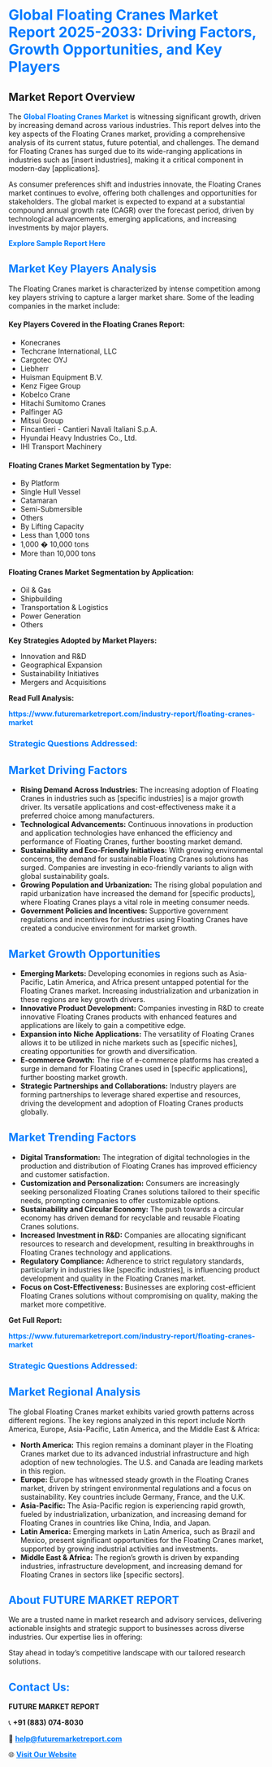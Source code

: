<h1 style="color: #007BFF;">Global Floating Cranes Market Report 2025-2033: Driving Factors, Growth Opportunities, and Key Players</h1>

<section id="overview">
<h2>Market Report Overview</h2>
<p>The <a href="https://www.futuremarketreport.com/industry-report/floating-cranes-market" style="color: #007BFF; text-decoration: none;"><strong>Global Floating Cranes Market</strong></a> is witnessing significant growth, driven by increasing demand across various industries. This report delves into the key aspects of the Floating Cranes market, providing a comprehensive analysis of its current status, future potential, and challenges. The demand for Floating Cranes has surged due to its wide-ranging applications in industries such as [insert industries], making it a critical component in modern-day [applications].</p>
<p>As consumer preferences shift and industries innovate, the Floating Cranes market continues to evolve, offering both challenges and opportunities for stakeholders. The global market is expected to expand at a substantial compound annual growth rate (CAGR) over the forecast period, driven by technological advancements, emerging applications, and increasing investments by major players.</p>
</section>

<section id="overview">
<p><a href="https://www.futuremarketreport.com/request-sample/reportId=109060" style="color: #007BFF; text-decoration: none;"><strong>Explore Sample Report Here</strong></a></p>
</section>

<section id="key-players">
<h2 style="color: #007BFF;">Market Key Players Analysis</h2>
<p>The Floating Cranes market is characterized by intense competition among key players striving to capture a larger market share. Some of the leading companies in the market include:</p>
<h4>Key Players Covered in the Floating Cranes Report:</h4>
<ul><li>Konecranes</li><li>Techcrane International, LLC</li><li>Cargotec OYJ</li><li>Liebherr</li><li>Huisman Equipment B.V.</li><li>Kenz Figee Group</li><li>Kobelco Crane</li><li>Hitachi Sumitomo Cranes</li><li>Palfinger AG</li><li>Mitsui Group</li><li>Fincantieri - Cantieri Navali Italiani S.p.A.</li><li>Hyundai Heavy Industries Co., Ltd.</li><li>IHI Transport Machinery</li></ul>
<h4>Floating Cranes Market Segmentation by Type:</h4>
<ul><li>By Platform</li><li>Single Hull Vessel</li><li>Catamaran</li><li>Semi-Submersible</li><li>Others</li><li>By Lifting Capacity</li><li>Less than 1,000 tons</li><li>1,000 � 10,000 tons</li><li>More than 10,000 tons</li></ul>

<h4>Floating Cranes Market Segmentation by Application:</h4>
<ul><li>Oil &amp; Gas</li><li>Shipbuilding</li><li>Transportation &amp; Logistics</li><li>Power Generation</li><li>Others</li></ul>
<p><strong>Key Strategies Adopted by Market Players:</strong></p>
<ul>
<li>Innovation and R&D</li>
<li>Geographical Expansion</li>
<li>Sustainability Initiatives</li>
<li>Mergers and Acquisitions</li>
</ul>
</section>

<section>
<p><strong>Read Full Analysis: </strong></p><a href="https://www.futuremarketreport.com/industry-report/floating-cranes-market" style="color: #007BFF; text-decoration: none;"><strong>https://www.futuremarketreport.com/industry-report/floating-cranes-market</strong></a>
<h3 style="color: #007BFF;">Strategic Questions Addressed:</h3>
</section>

<section id="driving-factors">
<h2 style="color: #007BFF;">Market Driving Factors</h2>
<ul>
<li><strong>Rising Demand Across Industries:</strong> The increasing adoption of Floating Cranes in industries such as [specific industries] is a major growth driver. Its versatile applications and cost-effectiveness make it a preferred choice among manufacturers.</li>
<li><strong>Technological Advancements:</strong> Continuous innovations in production and application technologies have enhanced the efficiency and performance of Floating Cranes, further boosting market demand.</li>
<li><strong>Sustainability and Eco-Friendly Initiatives:</strong> With growing environmental concerns, the demand for sustainable Floating Cranes solutions has surged. Companies are investing in eco-friendly variants to align with global sustainability goals.</li>
<li><strong>Growing Population and Urbanization:</strong> The rising global population and rapid urbanization have increased the demand for [specific products], where Floating Cranes plays a vital role in meeting consumer needs.</li>
<li><strong>Government Policies and Incentives:</strong> Supportive government regulations and incentives for industries using Floating Cranes have created a conducive environment for market growth.</li>
</ul>
</section>

<section id="growth-opportunities">
<h2 style="color: #007BFF;">Market Growth Opportunities</h2>
<ul>
<li><strong>Emerging Markets:</strong> Developing economies in regions such as Asia-Pacific, Latin America, and Africa present untapped potential for the Floating Cranes market. Increasing industrialization and urbanization in these regions are key growth drivers.</li>
<li><strong>Innovative Product Development:</strong> Companies investing in R&D to create innovative Floating Cranes products with enhanced features and applications are likely to gain a competitive edge.</li>
<li><strong>Expansion into Niche Applications:</strong> The versatility of Floating Cranes allows it to be utilized in niche markets such as [specific niches], creating opportunities for growth and diversification.</li>
<li><strong>E-commerce Growth:</strong> The rise of e-commerce platforms has created a surge in demand for Floating Cranes used in [specific applications], further boosting market growth.</li>
<li><strong>Strategic Partnerships and Collaborations:</strong> Industry players are forming partnerships to leverage shared expertise and resources, driving the development and adoption of Floating Cranes products globally.</li>
</ul>
</section>

<section id="trending-factors">
<h2 style="color: #007BFF;">Market Trending Factors</h2>
<ul>
<li><strong>Digital Transformation:</strong> The integration of digital technologies in the production and distribution of Floating Cranes has improved efficiency and customer satisfaction.</li>
<li><strong>Customization and Personalization:</strong> Consumers are increasingly seeking personalized Floating Cranes solutions tailored to their specific needs, prompting companies to offer customizable options.</li>
<li><strong>Sustainability and Circular Economy:</strong> The push towards a circular economy has driven demand for recyclable and reusable Floating Cranes solutions.</li>
<li><strong>Increased Investment in R&D:</strong> Companies are allocating significant resources to research and development, resulting in breakthroughs in Floating Cranes technology and applications.</li>
<li><strong>Regulatory Compliance:</strong> Adherence to strict regulatory standards, particularly in industries like [specific industries], is influencing product development and quality in the Floating Cranes market.</li>
<li><strong>Focus on Cost-Effectiveness:</strong> Businesses are exploring cost-efficient Floating Cranes solutions without compromising on quality, making the market more competitive.</li>
</ul>
</section>

<section>
<p><strong>Get Full Report: </strong></p><a href="https://www.futuremarketreport.com/industry-report/floating-cranes-market" style="color: #007BFF; text-decoration: none;"><strong>https://www.futuremarketreport.com/industry-report/floating-cranes-market</strong></a>
<h3 style="color: #007BFF;">Strategic Questions Addressed:</h3>
</section>


<section id="regional-analysis">
<h2 style="color: #007BFF;">Market Regional Analysis</h2>
<p>The global Floating Cranes market exhibits varied growth patterns across different regions. The key regions analyzed in this report include North America, Europe, Asia-Pacific, Latin America, and the Middle East & Africa:</p>
<ul>
<li><strong>North America:</strong> This region remains a dominant player in the Floating Cranes market due to its advanced industrial infrastructure and high adoption of new technologies. The U.S. and Canada are leading markets in this region.</li>
<li><strong>Europe:</strong> Europe has witnessed steady growth in the Floating Cranes market, driven by stringent environmental regulations and a focus on sustainability. Key countries include Germany, France, and the U.K.</li>
<li><strong>Asia-Pacific:</strong> The Asia-Pacific region is experiencing rapid growth, fueled by industrialization, urbanization, and increasing demand for Floating Cranes in countries like China, India, and Japan.</li>
<li><strong>Latin America:</strong> Emerging markets in Latin America, such as Brazil and Mexico, present significant opportunities for the Floating Cranes market, supported by growing industrial activities and investments.</li>
<li><strong>Middle East & Africa:</strong> The region’s growth is driven by expanding industries, infrastructure development, and increasing demand for Floating Cranes in sectors like [specific sectors].</li>
</ul>
</section>

<footer>
<h2 style="color: #007BFF;">About FUTURE MARKET REPORT</h2>
<p>We are a trusted name in market research and advisory services, delivering actionable insights and strategic support to businesses across diverse industries. Our expertise lies in offering:</p>

<p>Stay ahead in today’s competitive landscape with our tailored research solutions.</p>

<h2 style="color: #007BFF;">Contact Us:</h2>
<p><strong>FUTURE MARKET REPORT</strong></p>
<p>📞 <strong>+91 (883) 074-8030</strong></p>
<p>📧 <strong><a href="mailto:help@futuremarketreport.com" style="color: #007BFF;">help@futuremarketreport.com</a></strong></p>
<p>🌐 <strong><a href="https://www.futuremarketreport.com/" style="color: #007BFF;">Visit Our Website</a></strong></p>
</footer>